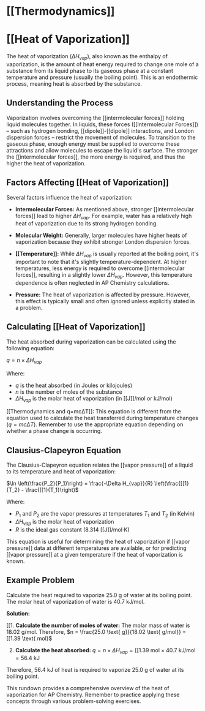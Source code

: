 # [[Thermodynamics]]
# [[Heat of Vaporization]]

The heat of vaporization ($\Delta H_{vap}$), also known as the enthalpy of vaporization, is the amount of heat energy required to change one mole of a substance from its liquid phase to its gaseous phase at a constant temperature and pressure (usually the boiling point).  This is an endothermic process, meaning heat is absorbed by the substance.

## Understanding the Process

Vaporization involves overcoming the [[intermolecular forces]] holding liquid molecules together.  In liquids, these forces ([[Intermolecular Forces]]) – such as hydrogen bonding, [[dipole]]-[[dipole]] interactions, and London dispersion forces – restrict the movement of molecules.  To transition to the gaseous phase, enough energy must be supplied to overcome these attractions and allow molecules to escape the liquid's surface.  The stronger the [[intermolecular forces]], the more energy is required, and thus the higher the heat of vaporization.

##  Factors Affecting [[Heat of Vaporization]]

Several factors influence the heat of vaporization:

* **Intermolecular Forces:** As mentioned above, stronger [[intermolecular forces]] lead to higher $\Delta H_{vap}$. For example, water has a relatively high heat of vaporization due to its strong hydrogen bonding.

* **Molecular Weight:**  Generally, larger molecules have higher heats of vaporization because they exhibit stronger London dispersion forces.

* **[[Temperature]]:** While $\Delta H_{vap}$ is usually reported at the boiling point, it's important to note that it's slightly temperature-dependent.  At higher temperatures, less energy is required to overcome [[intermolecular forces]], resulting in a slightly lower $\Delta H_{vap}$.  However, this temperature dependence is often neglected in AP Chemistry calculations.

* **Pressure:** The heat of vaporization is affected by pressure. However, this effect is typically small and often ignored unless explicitly stated in a problem.

## Calculating [[Heat of Vaporization]]

The heat absorbed during vaporization can be calculated using the following equation:

$q = n \times \Delta H_{vap}$

Where:

* $q$ is the heat absorbed (in Joules or kilojoules)
* $n$ is the number of moles of the substance
* $\Delta H_{vap}$ is the molar heat of vaporization (in [[J]]/mol or kJ/mol)

[[Thermodynamics and q=mcΔT]]: This equation is different from the equation used to calculate the heat transferred during temperature changes ($q = mc\Delta T$). Remember to use the appropriate equation depending on whether a phase change is occurring.

##  Clausius-Clapeyron Equation

The Clausius-Clapeyron equation relates the [[vapor pressure]] of a liquid to its temperature and heat of vaporization:

$\ln \left(\frac{P_2}{P_1}\right) = \frac{-\Delta H_{vap}}{R} \left(\frac{[[1}{T_2} - \frac{[[1}{T_1}\right)$

Where:

* $P_1$ and $P_2$ are the vapor pressures at temperatures $T_1$ and $T_2$ (in Kelvin)
* $\Delta H_{vap}$ is the molar heat of vaporization
* $R$ is the ideal gas constant (8.314 [[J]]/mol·K)

This equation is useful for determining the heat of vaporization if [[vapor pressure]] data at different temperatures are available, or for predicting [[vapor pressure]] at a given temperature if the heat of vaporization is known.


## Example Problem

Calculate the heat required to vaporize 25.0 g of water at its boiling point. The molar heat of vaporization of water is 40.7 kJ/mol.

**Solution:**

[[1. **Calculate the number of moles of water:**
   The molar mass of water is 18.02 g/mol.  Therefore, $n = \frac{25.0 \text{ g}}{18.02 \text{ g/mol}} = [[1.39 \text{ mol}$

2. **Calculate the heat absorbed:**
   $q = n \times \Delta H_{vap} = [[1.39 \text{ mol} \times 40.7 \text{ kJ/mol} = 56.4 \text{ kJ}$

Therefore, 56.4 kJ of heat is required to vaporize 25.0 g of water at its boiling point.


This rundown provides a comprehensive overview of the heat of vaporization for AP Chemistry.  Remember to practice applying these concepts through various problem-solving exercises.
